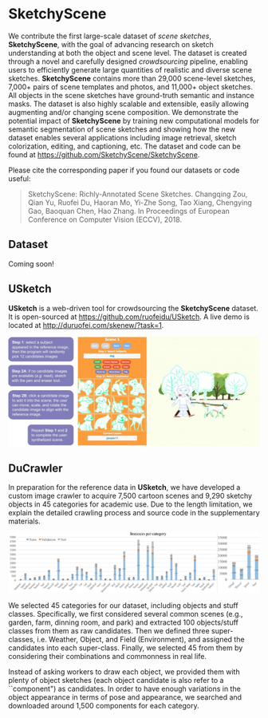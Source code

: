 # SketchyScene

We contribute the first large-scale dataset of _scene sketches_, **SketchyScene**, with the goal of advancing research on sketch understanding at both the object and scene level. The dataset is created through a novel and carefully designed _crowdsourcing_ pipeline, enabling users to efficiently generate large quantities of realistic and diverse scene sketches. **SketchyScene** contains more than 29,000 scene-level sketches, 7,000+ pairs of scene templates and photos, and 11,000+ object sketches. All objects in the scene sketches have ground-truth semantic and instance masks. The dataset is also highly scalable and extensible, easily allowing augmenting and/or changing scene composition. We demonstrate the potential impact of **SketchyScene** by training new computational models for semantic segmentation of scene sketches and showing how the new dataset enables several applications including image retrieval, sketch colorization, editing, and captioning, etc. The dataset and code can be found at https://github.com/SketchyScene/SketchyScene.

Please cite the corresponding paper if you found our datasets or code useful:

> SketchyScene: Richly-Annotated Scene Sketches. Changqing Zou, Qian Yu, Ruofei Du, Haoran Mo, Yi-Zhe Song, Tao Xiang, Chengying Gao, Baoquan Chen, Hao Zhang. In Proceedings of European Conference on Computer Vision (ECCV), 2018.

## Dataset

Coming soon!

## USketch

**USketch** is a web-driven tool for crowdsourcing the **SketchyScene** dataset. It is open-sourced at https://github.com/ruofeidu/USketch. A live demo is located at http://duruofei.com/skenew/?task=1.

![USketch Interface](figures/USketch.jpg "Interface and work flow of USketch for crowdsourcing the dataset. See areas of function buttons (upper left), component display (lower left), and canvas (right). ")


## DuCrawler

In preparation for the reference data in **USketch**, we have developed a custom image crawler to acquire 7,500 cartoon scenes and 9,290 sketchy objects in 45 categories for academic use. Due to the length limitation, we explain the detailed crawling process and source code in the supplementary materials.

![Object instance frequency](figures/DuCrawler.jpg "Object instance frequency for each category.")

We selected 45 categories for our dataset, including objects and stuff classes. Specifically, we first considered several common scenes (e.g., garden, farm, dinning room, and park) and extracted 100 objects/stuff classes from them as raw candidates. Then we defined three super-classes, i.e. Weather, Object, and Field (Environment), and assigned the candidates into each super-class. Finally, we selected 45 from them by considering their combinations and commonness in real life. 

Instead of asking workers to draw each object, we provided them with plenty of object sketches (each object candidate is also refer to a ``component") as candidates. In order to have enough variations in the object appearance in terms of pose and appearance, we searched and downloaded around 1,500 components for each category. 

